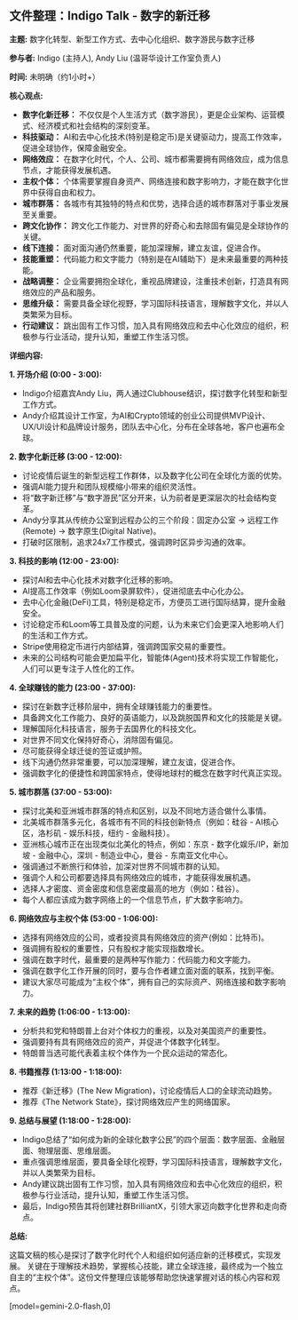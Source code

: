 ## 文件整理：Indigo Talk - 数字的新迁移

**主题:** 数字化转型、新型工作方式、去中心化组织、数字游民与数字迁移

**参与者:** Indigo (主持人), Andy Liu (温哥华设计工作室负责人)

**时间:** 未明确（约1小时+）

**核心观点:**

*   **数字化新迁移：** 不仅仅是个人生活方式（数字游民），更是企业架构、运营模式、经济模式和社会结构的深刻变革。
*   **科技驱动：** AI和去中心化技术(特别是稳定币)是关键驱动力，提高工作效率，促进全球协作，保障金融安全。
*   **网络效应：** 在数字化时代，个人、公司、城市都需要拥有网络效应，成为信息节点，才能获得发展机遇。
*   **主权个体：** 个体需要掌握自身资产、网络连接和数字影响力，才能在数字化世界中获得自由和权力。
*   **城市群落：** 各城市有其独特的特点和优势，选择合适的城市群落对于事业发展至关重要。
*   **跨文化协作：** 跨文化工作能力、对世界的好奇心和去除固有偏见是全球协作的关键。
*   **线下连接：** 面对面沟通仍然重要，能加深理解，建立友谊，促进合作。
*   **技能重塑：** 代码能力和文字能力（特别是在AI辅助下）是未来最重要的两种技能。
*   **战略调整：** 企业需要拥抱全球化，重视品牌建设，注重技术创新，打造具有网络效应的产品和服务。
*   **思维升级：** 需要具备全球化视野，学习国际科技语言，理解数字文化，并以人类繁荣为目标。
*   **行动建议：** 跳出固有工作习惯，加入具有网络效应和去中心化效应的组织，积极参与行业活动，提升认知，重塑工作生活习惯。

**详细内容:**

**1. 开场介绍 (0:00 - 3:00):**

*   Indigo介绍嘉宾Andy Liu，两人通过Clubhouse结识，探讨数字化转型和新型工作方式。
*   Andy介绍其设计工作室，为AI和Crypto领域的创业公司提供MVP设计、UX/UI设计和品牌设计服务，团队去中心化，分布在全球各地，客户也遍布全球。

**2. 数字化新迁移 (3:00 - 12:00):**

*   讨论疫情后诞生的新型远程工作群体，以及数字化公司在全球化方面的优势。
*   强调AI能力提升和团队规模缩小带来的组织灵活性。
*   将“数字新迁移”与“数字游民”区分开来，认为前者是更深层次的社会结构变革。
*   Andy分享其从传统办公室到远程办公的三个阶段：固定办公室 -> 远程工作(Remote) -> 数字原生(Digital Native)。
*   打破时区限制，追求24x7工作模式，强调跨时区异步沟通的效率。

**3. 科技的影响 (12:00 - 23:00):**

*   探讨AI和去中心化技术对数字化迁移的影响。
*   AI提高工作效率（例如Loom录屏软件），促进彻底去中心化办公。
*   去中心化金融(DeFi)工具，特别是稳定币，方便员工进行国际结算，提升金融安全。
*   讨论稳定币和Loom等工具普及度的问题，认为未来它们会更深入地影响人们的生活和工作方式。
*   Stripe使用稳定币进行内部结算，强调跨国家交易的重要性。
*   未来的公司结构可能会更加扁平化，智能体(Agent)技术将实现工作智能化，人们可以更专注于人性化的工作。

**4. 全球赚钱的能力 (23:00 - 37:00):**

*   探讨在新数字迁移阶层中，拥有全球赚钱能力的重要性。
*   具备跨文化工作能力、良好的英语能力，以及跳脱国界和文化的技能是关键。
*   理解国际化科技语言，服务于去国界化的科技文化。
*   对世界不同文化保持好奇心，消除固有偏见。
*   尽可能获得全球迁徙的签证或护照。
*   线下沟通仍然非常重要，可以加深理解，建立友谊，促进合作。
*   强调数字化的便捷性和跨国家特点，使得地球村的概念在数字时代真正实现。

**5. 城市群落 (37:00 - 53:00):**

*   探讨北美和亚洲城市群落的特点和区别，以及不同地方适合做什么事情。
*   北美城市群落多元化，各城市有不同的科技创新特点（例如：硅谷 - AI核心区，洛杉矶 - 娱乐科技，纽约 - 金融科技）。
*   亚洲核心城市正在出现类似北美化的特点，例如：东京 - 数字化娱乐/IP，新加坡 - 金融中心，深圳 - 制造业中心，曼谷 - 东南亚文化中心。
*   强调通过不断旅行和体验，加深对世界不同城市群的认知。
*   强调个人和公司都要选择具有网络效应的城市，才能获得发展机遇。
*   选择人才密度、资金密度和信息密度最高的地方（例如：硅谷）。
*   每个人都应该成为数字网络上的一个信息节点，扩大数字影响力。

**6. 网络效应与主权个体 (53:00 - 1:06:00):**

*   选择有网络效应的公司，或者投资具有网络效应的资产(例如：比特币)。
*   强调拥有股权的重要性，只有股权才能实现指数增长。
*   强调在数字时代，最重要的是两种写作能力：代码能力和文字能力。
*   强调在数字化工作开展的同时，要与合作者建立面对面的联系，找到平衡。
*   建议大家尽可能成为“主权个体”，拥有自己的实际资产、网络连接和数字影响力。

**7. 未来的趋势 (1:06:00 - 1:13:00):**

*   分析共和党和特朗普上台对个体权力的重视，以及对美国资产的重要性。
*   强调要持有具有网络效应的资产，并促进个体数字化转型。
*   特朗普当选可能代表着主权个体作为一个民众运动的常态化。

**8. 书籍推荐 (1:13:00 - 1:18:00):**

*   推荐《新迁移》(The New Migration)，讨论疫情后人口的全球流动趋势。
*   推荐《The Network State》，探讨网络效应产生的网络国家。

**9. 总结与展望 (1:18:00 - 1:28:00):**

*   Indigo总结了“如何成为新的全球化数字公民”的四个层面：数字层面、金融层面、物理层面、思维层面。
*   重点强调思维层面，要具备全球化视野，学习国际科技语言，理解数字文化，并以人类繁荣为目标。
*   Andy建议跳出固有工作习惯，加入具有网络效应和去中心化效应的组织，积极参与行业活动，提升认知，重塑工作生活习惯。
*   最后，Indigo预告其将创建社群BrilliantX，引领大家迈向数字化世界和走向奇点。

**总结:**

这篇文稿的核心是探讨了数字化时代个人和组织如何适应新的迁移模式，实现发展。  关键在于理解技术趋势，掌握核心技能，建立全球连接，最终成为一个独立自主的“主权个体”。这份文件整理应该能够帮助您快速掌握对话的核心内容和观点。

[model=gemini-2.0-flash,0]
